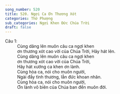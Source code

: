 ```yaml
---
song_number: 520
title: 520. Ngợi Ca Ơn Thương Xót
categories: Thờ Phượng
sub_categories: Ngợi Khen Đức Chúa Trời
draft: false
---
```

<dl><dt>Câu 1:</dt><dd data-verse="1">Cùng dâng lên muôn câu ca ngợi khen <br/>ơn thương xót cao vời của Chúa Trời, Hãy hát lên. <br/>Cùng dâng lên muôn câu ca ngợi khen <br/>ơn thương xót cao vời của Chúa Trời, <br/>Hãy hát xướng ca khen ơn lành. <br/>Cùng hòa ca, nói cho muôn người, <br/>Ngài đầy tình thương, lẫn đức khoan nhân. <br/>Cùng hòa ca, nói cho muôn người, <br/>Ơn lành vô biên của Chúa ban đến muôn đời. </dd></dl>